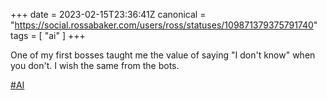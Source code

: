+++
date = 2023-02-15T23:36:41Z
canonical = "https://social.rossabaker.com/users/ross/statuses/109871379375791740"
tags = [ "ai" ]
+++

<p>One of my first bosses taught me the value of saying &quot;I don&#39;t know&quot; when you don&#39;t.  I wish the same from the bots.</p><p><a href="https://social.rossabaker.com/tags/AI" class="mention hashtag" rel="tag">#<span>AI</span></a></p>
